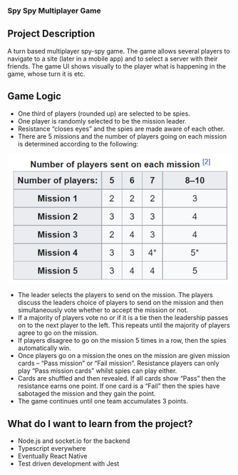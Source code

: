 ### Spy Spy Multiplayer Game

## Project Description

A turn based multiplayer spy-spy game. The game allows several players to navigate to a site (later in a mobile app) and to select a server with their friends. The game UI shows visually to the player what is happening in the game, whose turn it is etc. 

## Game Logic

-	One third of players (rounded up) are selected to be spies. 
-	One player is randomly selected to be the mission leader. 
-	Resistance “closes eyes” and the spies are made aware of each other.
-   There are 5 missions and the number of players going on each mission is determined according to the following:

![Player numbers for missions](./images/playersSentOnMission.png)

- The leader selects the players to send on the mission. The players discuss the leaders choice of players to send on the mission and then simultaneously vote whether to accept the mission or not. 
- If a majority of players vote no or if it is a tie then the leadership passes on to the next player to the left. This repeats until the majority of players agree to go on the mission.
- If players disagree to go on the mission 5 times in a row, then the spies automatically win. 
- Once players go on a mission the ones on the mission are given mission cards – “Pass mission” or “Fail mission”. Resistance players can only play “Pass mission cards” whilst spies can play either. 
- Cards are shuffled and then revealed. If all cards show “Pass” then the resistance earns one point. If one card is a “Fail” then the spies have sabotaged the mission and they gain the point. 
- The game continues until one team accumulates 3 points. 

## What do I want to learn from the project?

- Node.js and socket.io for the backend
- Typescript everywhere
- Eventually React Native 
- Test driven development with Jest 
